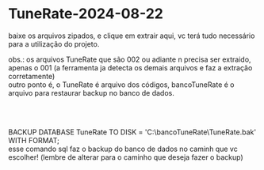 # TuneRate-2024-08-22

<p>baixe os arquivos zipados, e clique em extrair aqui, vc terá tudo necessário para a utilização do projeto.</p>

<p>obs.: os arquivos TuneRate que são 002 ou adiante n precisa ser extraido, apenas o 001 (a ferramenta ja detecta os demais arquivos e faz a extração corretamente)
<br>
outro ponto é, o TuneRate é arquivo dos códigos, bancoTuneRate é o arquivo para restaurar backup no banco de dados.</p>
<br>
<br>
<p>
BACKUP DATABASE TuneRate
TO DISK = 'C:\bancoTuneRate\TuneRate.bak' 
WITH FORMAT; <br>
esse comando sql faz o backup do banco de dados no caminh que vc escolher! (lembre de alterar para o caminho que deseja fazer o backup)</p>

